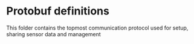 # Protobuf definitions
This folder contains the topmost communication protocol used for setup, sharing sensor data and management